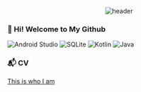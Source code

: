 
<div align="center">
  
  <img src="https://capsule-render.vercel.app/api?type=rect&text=Daisy&color=97B858&fontColor=F0FFF0&animation=fadeIn&fontAlignY=50" alt="header">
  
</div>


### 👋 Hi! Welcome to My Github
<div align="left">
  <img src="https://img.shields.io/badge/androidstudio-3DDC84?style=for-the-badge&logo=androidstudio&logoColor=white" alt="Android Studio">
  <img src="https://img.shields.io/badge/SQLite-003B57?style=for-the-badge&logo=sqlite&logoColor=white" alt="SQLite">
  <img src="https://img.shields.io/badge/Kotlin-7F52FF?style=for-the-badge&logo=kotlin&logoColor=white" alt="Kotlin">
  <img src="https://img.shields.io/badge/Java-FC4C02?style=for-the-badge&logo=java&logoColor=white" alt="Java">
</div>

### 📬 CV
[This is who I am](https://daisykim12.github.io/my_resume/)


